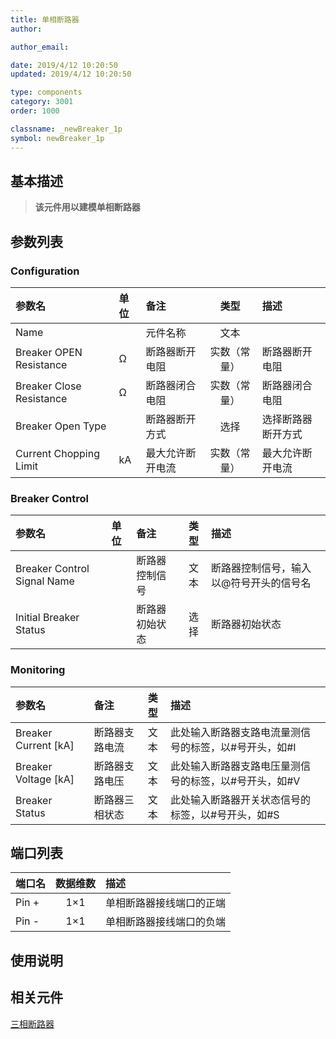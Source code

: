 ```yaml
---
title: 单相断路器
author:

author_email:

date: 2019/4/12 10:20:50
updated: 2019/4/12 10:20:50

type: components
category: 3001
order: 1000

classname: _newBreaker_1p
symbol: newBreaker_1p
---
```

## 基本描述


> **该元件用以建模单相断路器**

## 参数列表
### Configuration
| 参数名 | 单位 | 备注 | 类型 | 描述 |
| :--- | :--- | :--- | :--: | :--- |
| Name |  | 元件名称 | 文本 |  |
| Breaker OPEN Resistance | Ω | 断路器断开电阻 | 实数（常量） | 断路器断开电阻 |
| Breaker Close Resistance | Ω | 断路器闭合电阻 | 实数（常量） | 断路器闭合电阻 |
| Breaker Open Type | | 断路器断开方式 | 选择 | 选择断路器断开方式 |
| Current Chopping Limit | kA | 最大允许断开电流 |  实数（常量） | 最大允许断开电流 |

### Breaker Control
| 参数名 | 单位 | 备注 | 类型 | 描述 |
| :--- | :--- | :--- | :--: | :--- |
| Breaker Control Signal Name | | 断路器控制信号 | 文本 | 断路器控制信号，输入以@符号开头的信号名 |
| Initial Breaker Status| | 断路器初始状态 | 选择 | 断路器初始状态 |


### Monitoring
| 参数名 | 备注 | 类型 | 描述 |
| :--- | :--- | :--: | :--- |
| Breaker Current \[kA\] | 断路器支路电流 | 文本 | 此处输入断路器支路电流量测信号的标签，以#号开头，如#I |
| Breaker Voltage \[kA\] | 断路器支路电压 | 文本 | 此处输入断路器支路电压量测信号的标签，以#号开头，如#V |
| Breaker Status | 断路器三相状态 | 文本 | 此处输入断路器开关状态信号的标签，以#号开头，如#S  |


## 端口列表

| 端口名 | 数据维数 | 描述 |
| :--- | :--:  | :--- |
| Pin + | 1×1 |单相断路器接线端口的正端 |
| Pin - | 1×1 |单相断路器接线端口的负端 |

## 使用说明


## 相关元件
[三相断路器](../Breaker_3p/index.md)
